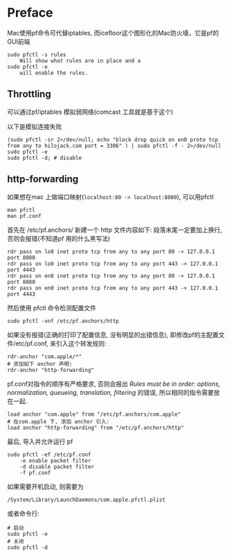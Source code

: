 # Preface
Mac使用pf命令可代替iptables, 而icefloor这个图形化的Mac防火墙，它是pf的GUI前端

    sudo pfctl -s rules
        Will show what rules are in place and a
    sudo pfctl -e
        will enable the rules.

## Throttling
可以通过pf/iptables 模拟弱网络(comcast 工具就是基于这个)

以下是模拟连接失败

    (sudo pfctl -sr 2>/dev/null; echo "block drop quick on en0 proto tcp from any to hilojack.com port = 3306" ) | sudo pfctl -f - 2>/dev/null
    sudo pfctl -e
    sudo pfctl -d; # disable

## http-forwarding
如果想在mac 上做端口映射(`localhost:80 -> localhost:8080`), 可以用pfctl 

    man pfctl
    man pf.conf

首先在 /etc/pf.anchors/ 新建一个 http 文件内容如下: 段落末尾一定要加上换行, 否则会报错(不知道pf 用的什么黑写法)

    rdr pass on lo0 inet proto tcp from any to any port 80 -> 127.0.0.1 port 8080
    rdr pass on lo0 inet proto tcp from any to any port 443 -> 127.0.0.1 port 4443
    rdr pass on en0 inet proto tcp from any to any port 80 -> 127.0.0.1 port 8080
    rdr pass on en0 inet proto tcp from any to any port 443 -> 127.0.0.1 port 4443

然后使用 pfctl 命令检测配置文件

    sudo pfctl -vnf /etc/pf.anchors/http

如果没有报错(正确的打印了配置信息, 没有明显的出错信息), 即修改pf的主配置文件/etc/pf.conf, 来引入这个转发规则:

    rdr-anchor "com.apple/*"
    # 添加如下 anchor 声明:
    rdr-anchor "http-forwarding"

pf.conf对指令的顺序有严格要求, 否则会报出 *Rules must be in order: options, normalization, queueing, translation, filtering* 的错误, 所以相同的指令需要放在一起.

    load anchor "com.apple" from "/etc/pf.anchors/com.apple"
    # 在com.apple 下, 添加 anchor 引入:
    load anchor "http-forwarding" from "/etc/pf.anchors/http"

最后, 导入并允许运行 pf

    sudo pfctl -ef /etc/pf.conf
        -e enable packet filter
        -d disable packet filter
        -f pf.conf

如果需要开机启动, 则需要为

    /System/Library/LaunchDaemons/com.apple.pfctl.plist

或者命令行:

    # 启动
    sudo pfctl -e
    # 关闭
    sudo pfctl -d

